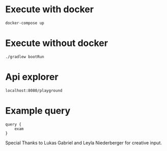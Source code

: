 # Execute with docker
`docker-compose up`

# Execute without docker
`./gradlew bootRun`

# Api explorer
`localhost:8080/playground`

# Example query
```
query {
    exam
}
```

Special Thanks to Lukas Gabriel and Leyla Niederberger for creative input.
